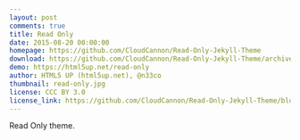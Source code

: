 ```yaml
---
layout: post
comments: true
title: Read Only
date: 2015-08-20 00:00:00
homepage: https://github.com/CloudCannon/Read-Only-Jekyll-Theme
download: https://github.com/CloudCannon/Read-Only-Jekyll-Theme/archive/master.zip
demo: https://html5up.net/read-only
author: HTML5 UP (html5up.net), @n33co
thumbnail: read-only.jpg
license: CCC BY 3.0
license_link: https://github.com/CloudCannon/Read-Only-Jekyll-Theme/blob/master/LICENSE.txt
---
```


Read Only theme.
